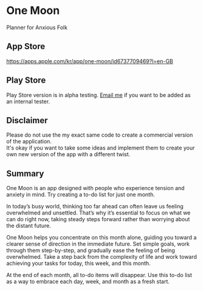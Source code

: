# One Moon

Planner for Anxious Folk

## App Store

https://apps.apple.com/kr/app/one-moon/id6737709469?l=en-GB

## Play Store
Play Store version is in alpha testing. [Email me](mailto:soojlee0106@naver.com) if you want to be added as an internal tester.

## Disclaimer

Please do not use the my exact same code to create a commercial version of the application.  
It's okay if you want to take some ideas and implement them to create your own new version of the app with a different twist. 

## Summary

One Moon is an app designed with people who experience tension and anxiety in mind. Try creating a
to-do list for just one month.

In today’s busy world, thinking too far ahead can often leave us feeling overwhelmed and unsettled.
That’s why it’s essential to focus on what we can do right now, taking steady steps forward rather
than worrying about the distant future.

One Moon helps you concentrate on this month alone, guiding you toward a clearer sense of direction
in the immediate future. Set simple goals, work through them step-by-step, and gradually ease the
feeling of being overwhelmed. Take a step back from the complexity of life and work toward achieving
your tasks for today, this week, and this month.

At the end of each month, all to-do items will disappear. Use this to-do list as a way to embrace
each day, week, and month as a fresh start.
